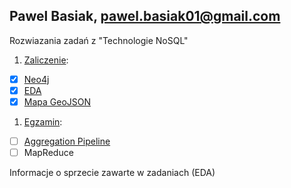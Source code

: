 ## Pawel Basiak, pawel.basiak01@gmail.com

Rozwiazania zadań z "Technologie NoSQL"

1. [Zaliczenie](zad2/readme.md):
 - [x] [Neo4j](https://github.com/pbasiak/neo4j-database)
 - [x] [EDA](zad2/readme.md)
 - [x] [Mapa GeoJSON](https://github.com/pbasiak/pbnosql/blob/master/zad2/mapa.geojson)
1. [Egzamin](egzamin/readme.md):
 - [ ] [Aggregation Pipeline](egzamin/readme.md)
 - [ ] MapReduce

Informacje o sprzecie zawarte w zadaniach (EDA)

